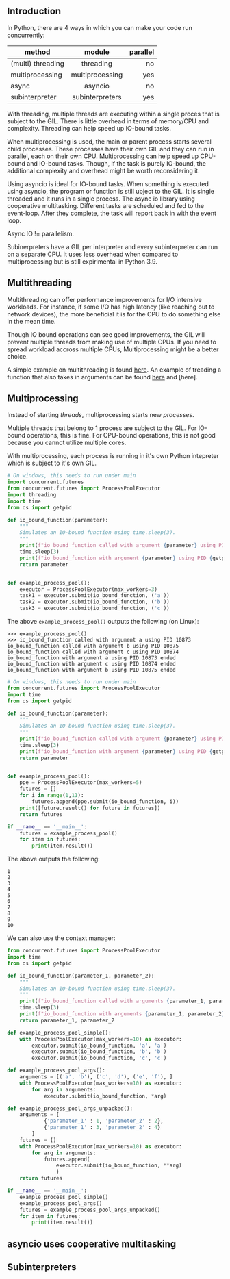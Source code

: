 ## Introduction

In Python, there are 4 ways in which you can make your code run concurrently:


| method        | module           | parallel  |
| ------------- |:-------------:| -----:|
| (multi) threading | threading | no |
| multiprocessing | multiprocessing      |   yes |
| async | asyncio      |    no |
| subinterpreter| subinterpreters      |    yes |


With threading, multiple threads are executing within a single proces that is subject to the GIL. There is little overhead in terms of memory/CPU and complexity. Threading can help speed up IO-bound tasks.

When multiprocessing is used, the main or parent process starts several child processes. These processes have their own GIL and they can run in parallel, each on their own CPU. Multiprocessing can help speed up CPU-bound and IO-bound tasks. Though, if the task is purely IO-bound, the additional complexity and overhead might be worth reconsidering it.

Using asyncio is ideal for IO-bound tasks. When something is executed using asyncio, the program or function is still ubject to the GIL. It is single threaded and it runs in a single process. The async io library using cooperative multitasking. Different tasks are scheduled and fed to the event-loop. After they complete, the task will report back in with the event loop. 

Async IO != parallelism.

Subinerpreters have a GIL per interpreter and every subinterpreter can run on a separate CPU. It uses less overhead when compared to multiprocessing but is still expirimental in Python 3.9.


## Multithreading

Multithreading can offer performance improvements for I/O intensive workloads. For instance, if some I/O has high latency (like reaching out to network devices), the more beneficial it is for the CPU to do something else in the mean time.

Though IO bound operations can see good improvements, the GIL will prevent multiple threads from making use of multiple CPUs. If you need to spread workload accross multiple CPUs, Multiprocessing might be a better choice.

A simple example on multithreading is found [here](https://github.com/saidvandeklundert/python/blob/main/examples/concurrency/multithreading_simple_func.py). An example of treading a function that also takes in arguments can be found [here](https://github.com/saidvandeklundert/python/blob/main/examples/concurrency/multithreading_simple_func_w_args.py) and [here].




## Multiprocessing

Instead of starting _threads_, multiprocessing starts new _processes_.

Multiple threads that belong to 1 process are subject to the GIL. For IO-bound operations, this is fine. For CPU-bound operations, this is not good because you cannot utilize multiple cores.

With multiprocessing, each process is running in it's own Python intepreter which is subject to it's own GIL.



```python
# On windows, this needs to run under main
import concurrent.futures
from concurrent.futures import ProcessPoolExecutor
import threading
import time
from os import getpid

def io_bound_function(parameter):
    """
    Simulates an IO-bound function using time.sleep(3).
    """
    print(f"io_bound_function called with argument {parameter} using PID {getpid()}")
    time.sleep(3)
    print(f"io_bound_function with argument {parameter} using PID {getpid()} ended")
    return parameter


def example_process_pool():
    executor = ProcessPoolExecutor(max_workers=3)
    task1 = executor.submit(io_bound_function, ('a'))
    task2 = executor.submit(io_bound_function, ('b'))
    task3 = executor.submit(io_bound_function, ('c'))
```
The above `example_process_pool()` outputs the following (on Linux):

```
>>> example_process_pool()    
>>> io_bound_function called with argument a using PID 10873
io_bound_function called with argument b using PID 10875
io_bound_function called with argument c using PID 10874
io_bound_function with argument a using PID 10873 ended
io_bound_function with argument c using PID 10874 ended
io_bound_function with argument b using PID 10875 ended
```

```python
# On windows, this needs to run under main
from concurrent.futures import ProcessPoolExecutor
import time
from os import getpid

def io_bound_function(parameter):
    """
    Simulates an IO-bound function using time.sleep(3).
    """
    print(f"io_bound_function called with argument {parameter} using PID {getpid()}")
    time.sleep(3)
    print(f"io_bound_function with argument {parameter} using PID {getpid()} ended")
    return parameter


def example_process_pool():
    ppe = ProcessPoolExecutor(max_workers=5)
    futures = []
    for i in range(1,11):
        futures.append(ppe.submit(io_bound_function, i))
    print([future.result() for future in futures])        
    return futures

if __name__ == '__main__':
    futures = example_process_pool()
    for item in futures:
        print(item.result())
```

The above outputs the following:

```
1
2
3
4
5
6
7
8
9
10
```


We can also use the context manager:

```python
from concurrent.futures import ProcessPoolExecutor
import time
from os import getpid

def io_bound_function(parameter_1, parameter_2):
    """
    Simulates an IO-bound function using time.sleep(3).
    """
    print(f"io_bound_function called with arguments {parameter_1, parameter_2} using PID {getpid()}")
    time.sleep(3)
    print(f"io_bound_function with arguments {parameter_1, parameter_2} using PID {getpid()} ended")
    return parameter_1, parameter_2

def example_process_pool_simple():    
    with ProcessPoolExecutor(max_workers=10) as executor:              
        executor.submit(io_bound_function, 'a', 'a')
        executor.submit(io_bound_function, 'b', 'b')
        executor.submit(io_bound_function, 'c', 'c')

def example_process_pool_args(): 
    arguments = [('a', 'b'), ('c', 'd'), ('e', 'f'), ]   
    with ProcessPoolExecutor(max_workers=10) as executor:              
        for arg in arguments:
            executor.submit(io_bound_function, *arg)

def example_process_pool_args_unpacked(): 
    arguments = [
            {'parameter_1' : 1, 'parameter_2' : 2},
            {'parameter_1' : 3, 'parameter_2' : 4} 
        ]        
    futures = []  
    with ProcessPoolExecutor(max_workers=10) as executor:              
        for arg in arguments:
            futures.append(
                executor.submit(io_bound_function, **arg)
                )
    return futures        

if __name__ == '__main__':
    example_process_pool_simple()
    example_process_pool_args()
    futures = example_process_pool_args_unpacked()
    for item in futures:
        print(item.result())
```


## asyncio uses cooperative multitasking




## Subinterpreters
